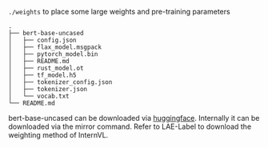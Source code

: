 `./weights` to place some large weights and pre-training parameters

```
.
├── bert-base-uncased
│   ├── config.json
│   ├── flax_model.msgpack
│   ├── pytorch_model.bin
│   ├── README.md
│   ├── rust_model.ot
│   ├── tf_model.h5
│   ├── tokenizer_config.json
│   ├── tokenizer.json
│   └── vocab.txt
└── README.md
```

bert-base-uncased can be downloaded via [huggingface](https://huggingface.co/google-bert/bert-base-uncased). Internally it can be downloaded via the mirror command. Refer to LAE-Label to download the weighting method of InternVL.
